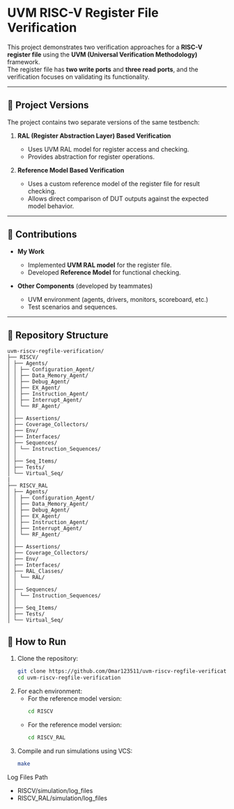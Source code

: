 # UVM RISC-V Register File Verification

This project demonstrates two verification approaches for a **RISC-V register file** using the **UVM (Universal Verification Methodology)** framework.  
The register file has **two write ports** and **three read ports**, and the verification focuses on validating its functionality.

---

## 🔹 Project Versions
The project contains two separate versions of the same testbench:

1. **RAL (Register Abstraction Layer) Based Verification**  
   - Uses UVM RAL model for register access and checking.  
   - Provides abstraction for register operations.  

2. **Reference Model Based Verification**  
   - Uses a custom reference model of the register file for result checking.  
   - Allows direct comparison of DUT outputs against the expected model behavior.  

---

## 🔹 Contributions
- **My Work**  
  - Implemented **UVM RAL model** for the register file.  
  - Developed **Reference Model** for functional checking.  

- **Other Components** (developed by teammates)  
  - UVM environment (agents, drivers, monitors, scoreboard, etc.)  
  - Test scenarios and sequences.  

---

## 🔹 Repository Structure
```
uvm-riscv-regfile-verification/
├── RISCV/
│ ├── Agents/
│ │ ├── Configuration_Agent/
│ │ ├── Data_Memory_Agent/
│ │ ├── Debug_Agent/
│ │ ├── EX_Agent/
│ │ ├── Instruction_Agent/
│ │ ├── Interrupt_Agent/
│ │ └── RF_Agent/
│ │
│ ├── Assertions/
│ ├── Coverage_Collectors/
│ ├── Env/
│ ├── Interfaces/
│ ├── Sequences/
│ │ └── Instruction_Sequences/
│ │
│ ├── Seq_Items/
│ ├── Tests/
│ └── Virtual_Seq/
|
├── RISCV_RAL
│ ├── Agents/
│ │ ├── Configuration_Agent/
│ │ ├── Data_Memory_Agent/
│ │ ├── Debug_Agent/
│ │ ├── EX_Agent/
│ │ ├── Instruction_Agent/
│ │ ├── Interrupt_Agent/
│ │ └── RF_Agent/
│ │
│ ├── Assertions/
│ ├── Coverage_Collectors/
│ ├── Env/
│ ├── Interfaces/
│ ├── RAL_Classes/
│ │ └── RAL/
│ │
│ ├── Sequences/
│ │ └── Instruction_Sequences/
│ │
│ ├── Seq_Items/
│ ├── Tests/
│ └── Virtual_Seq/
```

## 🔹 How to Run
1. Clone the repository:
   ```bash
   git clone https://github.com/Omar123511/uvm-riscv-regfile-verification.git
   cd uvm-riscv-regfile-verification
2. For each environment:
   - For the reference model version:
     ```bash
     cd RISCV
   - For the reference model version:
     ```bash
     cd RISCV_RAL
2. Compile and run simulations using VCS:
   ```bash
   make

Log Files Path
   - RISCV/simulation/log_files
   - RISCV_RAL/simulation/log_files
